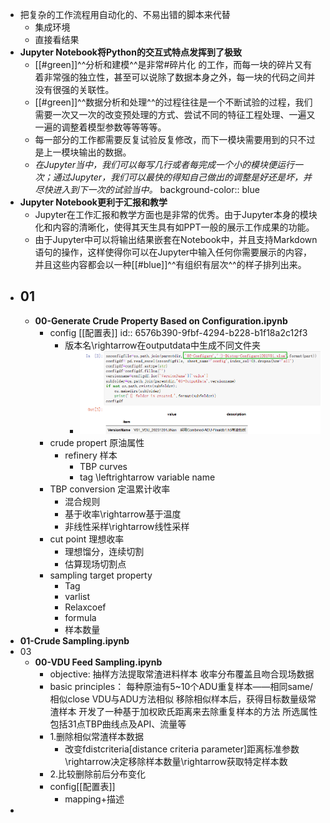 - 把复杂的工作流程用自动化的、不易出错的脚本来代替
	- 集成环境
	- 直接看结果
- **Jupyter Notebook将Python的交互式特点发挥到了极致**
	- [[#green]]^^分析和建模^^是非常#碎片化 的工作，而每一块的碎片又有着非常强的独立性，甚至可以说除了数据本身之外，每一块的代码之间并没有很强的关联性。
	- [[#green]]^^数据分析和处理^^的过程往往是一个不断试验的过程，我们需要一次又一次的改变预处理的方式、尝试不同的特征工程处理、一遍又一遍的调整着模型参数等等等等。
	- 每一部分的工作都需要反复试验反复修改，而下一模块需要用到的只不过是上一模块输出的数据。
	- *在Jupyter当中，我们可以每写几行或者每完成一个小的模块便运行一次；通过Jupyter，我们可以最快的得知自己做出的调整是好还是坏，并尽快进入到下一次的试验当中。*
	  background-color:: blue
- **Jupyter Notebook更利于汇报和教学**
	- Jupyter在工作汇报和教学方面也是非常的优秀。由于Jupyter本身的模块化和内容的清晰化，使得其天生具有如PPT一般的展示工作成果的功能。
	- 由于Jupyter中可以将输出结果嵌套在Notebook中，并且支持Markdown语句的操作，这样使得你可以在Jupyter中输入任何你需要展示的内容，并且这些内容都会以一种[[#blue]]^^有组织有层次^^的样子排列出来。
- ## 01
	- **00-Generate Crude Property Based on Configuration.ipynb**
		- config [[配置表]]
		  id:: 6576b390-9fbf-4294-b228-b1f18a2c12f3
			- 版本名\rightarrow在outputdata中生成不同文件夹
				- ![image.png](../assets/image_1702278774401_0.png)
		- crude propert 原油属性
			- refinery 样本
				- TBP curves
				- tag \leftrightarrow variable name
		- TBP conversion 定温累计收率
			- 混合规则
			- 基于收率\rightarrow基于温度
			- 非线性采样\rightarrow线性采样
		- cut point 理想收率
			- 理想馏分，连续切割
			- 估算现场切割点
		- sampling target property
			- Tag
			- varlist
			- Relaxcoef
			- formula
			- 样本数量
- **01-Crude Sampling.ipynb**
- 03
	- **00-VDU Feed Sampling.ipynb**
		- objective:
		  抽样方法提取常渣进料样本
		  收率分布覆盖且吻合现场数据
		- basic principles：
		  每种原油有5~10个ADU重复样本——相同same/相似close
		  VDU与ADU方法相似
		  移除相似样本后，获得目标数量级常渣样本
		  开发了一种基于加权欧氏距离来去除重复样本的方法
		  所选属性包括31点TBP曲线点及API、流量等
		- 1.删除相似常渣样本数据
			- 改变fdistcriteria[distance criteria parameter]距离标准参数\rightarrow决定移除样本数量\rightarrow获取特定样本数
		- 2.比较删除前后分布变化
		- config[[配置表]]
			- mapping+描述
-